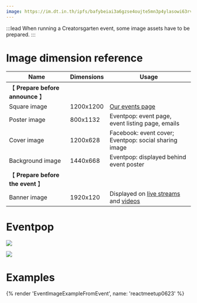 ```yaml
---
image: https://im.dt.in.th/ipfs/bafybeiai3a6gzse4oujte5mn3p4ylasowi63rvhy3nyycriyqt2dwz3g5q/image.webp
---
```


:::lead
When running a Creatorsgarten event, some image assets have to be prepared.
:::

# Image dimension reference

| Name | Dimensions | Usage |
| ---- | ---------- | ----- |
| 【 **Prepare before announce** 】 | | |
| Square image | 1200x1200 | [Our events page](/events) |
| Poster image | 800x1132 | Eventpop: event page, event listing page, emails |
| Cover image | 1200x628 | Facebook: event cover; Eventpop: social sharing image |
| Background image | 1440x668 | Eventpop: displayed behind event poster |
| 【 **Prepare before the event** 】 | | |
| Banner image | 1920x120 | Displayed on [live streams](https://www.facebook.com/creatorsgarten/live_videos) and [videos](https://www.youtube.com/@creatorsgarten) |

# Eventpop

![](https://im.dt.in.th/ipfs/bafybeicgnmtgdzmg2cg5uhka6xq54yoq7wnufpm3bjjidgivnc3bgu7tri/image.webp)

![](https://im.dt.in.th/ipfs/bafybeihqutqf6iu4tghmrztb2uwvasntatd6cerj6ddb343uoo2lhjmfdu/image.webp)

# Examples

{% render 'EventImageExampleFromEvent', name: 'reactmeetup0623' %}